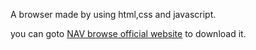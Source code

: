 A browser made by using html,css and javascript.

you can goto [NAV browse official website](https://mrgamernavshorts.github.io/navbrowse.com/) to download it.
